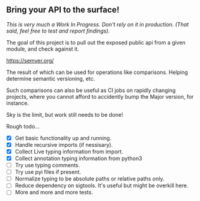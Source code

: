 
## Bring your API to the surface!

_This is very much a Work In Progress. Don't rely on it in production. (That said, feel free to test and report findings)._

The goal of this project is to pull out the exposed public api from a given module, and check against it.

https://semver.org/

The result of which can be used for operations like comparisons. Helping determine semantic versioning, etc.

Such comparisons can also be useful as CI jobs on rapidly changing projects, where you cannot afford to accidently bump the Major version, for instance.

Sky is the limit, but work still needs to be done!

Rough todo...
- [x] Get basic functionality up and running.
- [x] Handle recursive imports (if nessisary).
- [x] Collect Live typing information from import.
- [x] Collect annotation typing information from python3
- [ ] Try use typing comments.
- [ ] Try use pyi files if present.
- [ ] Normalize typing to be absolute paths or relative paths only.
- [ ] Reduce dependency on sigtools. It's useful but might be overkill here.
- [ ] More and more and more tests.
